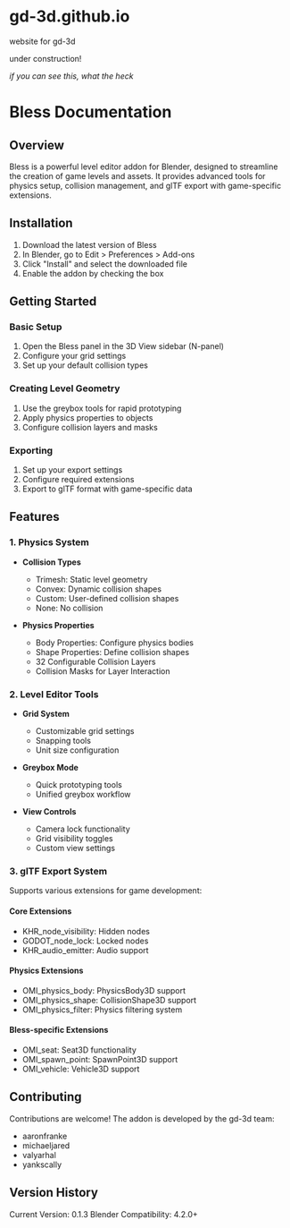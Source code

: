 # gd-3d.github.io
website for gd-3d


under construction!

_if you can see this, what the heck_


# Bless Documentation

## Overview
Bless is a powerful level editor addon for Blender, designed to streamline the creation of game levels and assets. It provides advanced tools for physics setup, collision management, and glTF export with game-specific extensions.

## Installation

1. Download the latest version of Bless
2. In Blender, go to Edit > Preferences > Add-ons
3. Click "Install" and select the downloaded file
4. Enable the addon by checking the box

## Getting Started

### Basic Setup
1. Open the Bless panel in the 3D View sidebar (N-panel)
2. Configure your grid settings
3. Set up your default collision types

### Creating Level Geometry
1. Use the greybox tools for rapid prototyping
2. Apply physics properties to objects
3. Configure collision layers and masks

### Exporting
1. Set up your export settings
2. Configure required extensions
3. Export to glTF format with game-specific data



## Features

### 1. Physics System
- **Collision Types**
  - Trimesh: Static level geometry
  - Convex: Dynamic collision shapes
  - Custom: User-defined collision shapes
  - None: No collision

- **Physics Properties**
  - Body Properties: Configure physics bodies
  - Shape Properties: Define collision shapes
  - 32 Configurable Collision Layers
  - Collision Masks for Layer Interaction

### 2. Level Editor Tools
- **Grid System**
  - Customizable grid settings
  - Snapping tools
  - Unit size configuration

- **Greybox Mode**
  - Quick prototyping tools
  - Unified greybox workflow

- **View Controls**
  - Camera lock functionality
  - Grid visibility toggles
  - Custom view settings

### 3. glTF Export System
Supports various extensions for game development:

#### Core Extensions
- KHR_node_visibility: Hidden nodes
- GODOT_node_lock: Locked nodes
- KHR_audio_emitter: Audio support

#### Physics Extensions
- OMI_physics_body: PhysicsBody3D support
- OMI_physics_shape: CollisionShape3D support
- OMI_physics_filter: Physics filtering system

#### Bless-specific Extensions
- OMI_seat: Seat3D functionality
- OMI_spawn_point: SpawnPoint3D support
- OMI_vehicle: Vehicle3D support




## Contributing
Contributions are welcome! The addon is developed by the gd-3d team:
- aaronfranke
- michaeljared
- valyarhal
- yankscally

  
## Version History
Current Version: 0.1.3
Blender Compatibility: 4.2.0+
